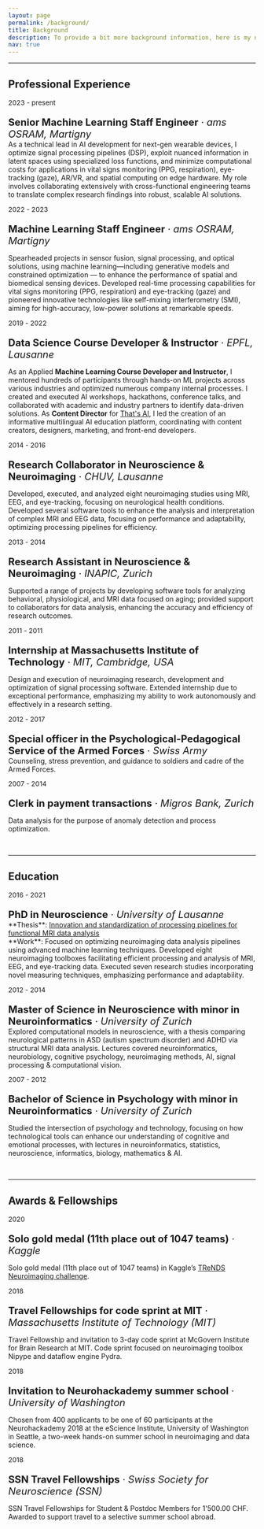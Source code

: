 ```yaml
---
layout: page
permalink: /background/
title: Background
description: To provide a bit more background information, here is my not so straightforward path through the academic and professional world.
nav: true
---
```

___
## Professional Experience

<p style="font-size:0.85rem; margin-bottom: 0">2023 - present</p>
<p style="font-size:1.25rem; margin-bottom: 0"><b>Senior Machine Learning Staff Engineer</b> · <i>ams OSRAM, Martigny</i></p>
As a technical lead in AI development for next-gen wearable devices, I optimize signal processing pipelines (DSP), exploit nuanced information in latent spaces using specialized loss functions, and minimize computational costs for applications in vital signs monitoring (PPG, respiration), eye-tracking (gaze), AR/VR, and spatial computing on edge hardware. My role involves collaborating extensively with cross-functional engineering teams to translate complex research findings into robust, scalable AI solutions.

<p style="font-size:0.85rem; margin-bottom: 0">2022 - 2023</p>
<p style="font-size:1.25rem; margin-bottom: 0"><b>Machine Learning Staff Engineer</b> · <i>ams OSRAM, Martigny</i></p>

Spearheaded projects in sensor fusion, signal processing, and optical solutions, using machine learning—including generative models and constrained optimization — to enhance the performance of spatial and biomedical sensing devices. Developed real-time processing capabilities for vital signs monitoring (PPG, respiration) and eye-tracking (gaze) and pioneered innovative technologies like self-mixing interferometry (SMI), aiming for high-accuracy, low-power solutions at remarkable speeds.

<p style="font-size:0.85rem; margin-bottom: 0">2019 - 2022</p>
<p style="font-size:1.25rem; margin-bottom: 0"><b>Data Science Course Developer & Instructor</b> · <i>EPFL, Lausanne</i></p>

As an Applied **Machine Learning Course Developer and Instructor**, I mentored hundreds of participants through hands-on ML projects across various industries and optimized numerous company internal processes. I created and executed AI workshops, hackathons, conference talks, and collaborated with academic and industry partners to identify data-driven solutions. As **Content Director** for <a href="https://www.thats-ai.org/">That's AI</a>, I led the creation of an informative multilingual AI education platform, coordinating with content creators, designers, marketing, and front-end developers.

<p style="font-size:0.85rem; margin-bottom: 0">2014 - 2016</p>
<p style="font-size:1.25rem; margin-bottom: 0"><b>Research Collaborator in Neuroscience & Neuroimaging</b> · <i>CHUV, Lausanne</i></p>

Developed, executed, and analyzed eight neuroimaging studies using MRI, EEG, and eye-tracking, focusing on neurological health conditions. Developed several software tools to enhance the analysis and interpretation of complex MRI and EEG data, focusing on performance and adaptability, optimizing processing pipelines for efficiency.

<p style="font-size:0.85rem; margin-bottom: 0">2013 - 2014</p>
<p style="font-size:1.25rem; margin-bottom: 0"><b>Research Assistant in Neuroscience & Neuroimaging</b> · <i>INAPIC, Zurich</i></p>

Supported a range of projects by developing software tools for analyzing behavioral, physiological, and MRI data focused on aging; provided support to collaborators for data analysis, enhancing the accuracy and efficiency of research outcomes.

<p style="font-size:0.85rem; margin-bottom: 0">2011 - 2011</p>
<p style="font-size:1.25rem; margin-bottom: 0"><b>Internship at Massachusetts Institute of Technology</b> · <i>MIT, Cambridge, USA</i></p>

Design and execution of neuroimaging research, development and optimization of signal processing software. Extended internship due to exceptional performance, emphasizing my ability to work autonomously and effectively in a research setting.

<p style="font-size:0.85rem; margin-bottom: 0">2012 - 2017</p>
<p style="font-size:1.25rem; margin-bottom: 0"><b>Special officer in the Psychological-Pedagogical Service of the Armed Forces</b> · <i>Swiss Army</i></p>
Counseling, stress prevention, and guidance to soldiers and cadre of the Armed Forces.

<p style="font-size:0.85rem; margin-bottom: 0">2007 - 2014</p>
<p style="font-size:1.25rem; margin-bottom: 0"><b>Clerk in payment transactions</b> · <i>Migros Bank, Zurich</i></p>

Data analysis for the purpose of anomaly detection and process optimization.

<br>

___
## Education

<p style="font-size:0.85rem; margin-bottom: 0">2016 - 2021</p>
<p style="font-size:1.25rem; margin-bottom: 0"><b>PhD in Neuroscience</b> · <i>University of Lausanne</i></p>
**Thesis**: <a href="/assets/pdf/Thesis_2021_PhD_Notter.pdf">Innovation and standardization of processing pipelines for functional MRI data analysis</a><br>**Work**: Focused on optimizing neuroimaging data analysis pipelines using advanced machine learning techniques. Developed eight neuroimaging toolboxes facilitating efficient processing and analysis of MRI, EEG, and eye-tracking data. Executed seven research studies incorporating novel measuring techniques, emphasizing performance and adaptability.

<p style="font-size:0.85rem; margin-bottom: 0">2012 - 2014</p>
<p style="font-size:1.25rem; margin-bottom: 0"><b>Master of Science in Neuroscience with minor in Neuroinformatics</b> · <i>University of Zurich</i></p>
Explored computational models in neuroscience, with a thesis comparing neurological patterns in ASD (autism spectrum disorder) and ADHD via structural MRI data analysis. Lectures covered neuroinformatics, neurobiology, cognitive psychology, neuroimaging methods, AI, signal processing & computational vision.

<p style="font-size:0.85rem; margin-bottom: 0">2007 - 2012</p>
<p style="font-size:1.25rem; margin-bottom: 0"><b>Bachelor of Science in Psychology with minor in Neuroinformatics</b> · <i>University of Zurich</i></p>

Studied the intersection of psychology and technology, focusing on how technological tools can enhance our understanding of cognitive and emotional processes, with lectures in neuroinformatics, statistics, neuroscience, informatics, biology, mathematics & AI.

<br>

___
## Awards & Fellowships

<p style="font-size:0.85rem; margin-bottom: 0">2020</p>
<p style="font-size:1.25rem; margin-bottom: 0"><b>Solo gold medal (11th place out of 1047 teams)</b> · <i>Kaggle</i></p>

Solo gold medal (11th place out of 1047 teams) in Kaggle’s [TReNDS Neuroimaging challenge](https://www.kaggle.com/c/trends-assessment-prediction/leaderboard).

<p style="font-size:0.85rem; margin-bottom: 0">2018</p>
<p style="font-size:1.25rem; margin-bottom: 0"><b>Travel Fellowships for code sprint at MIT</b> · <i>Massachusetts Institute of Technology (MIT)</i></p>

Travel Fellowship and invitation to 3-day code sprint at McGovern Institute for Brain Research at MIT. Code sprint focused on neuroimaging toolbox Nipype and dataflow engine Pydra.

<p style="font-size:0.85rem; margin-bottom: 0">2018</p>
<p style="font-size:1.25rem; margin-bottom: 0"><b>Invitation to Neurohackademy summer school</b> · <i>University of Washington</i></p>

Chosen from 400 applicants to be one of 60 participants at the Neurohackademy 2018 at the eScience Institute, University of Washington in Seattle, a two-week hands-on summer school in neuroimaging and data science.

<p style="font-size:0.85rem; margin-bottom: 0">2018</p>
<p style="font-size:1.25rem; margin-bottom: 0"><b>SSN Travel Fellowships</b> · <i>Swiss Society for Neuroscience (SSN)</i></p>

SSN Travel Fellowships for Student & Postdoc Members for 1'500.00 CHF. Awarded to support travel to a selective summer school abroad.

